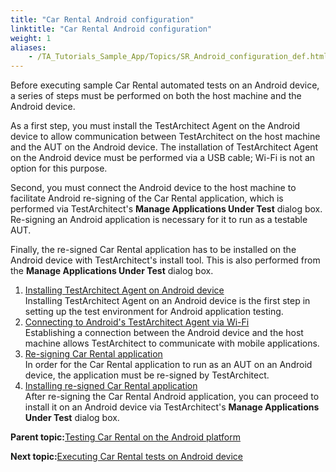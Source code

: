 ```yaml
--- 
title: "Car Rental Android configuration"
linktitle: "Car Rental Android configuration"
weight: 1
aliases: 
    - /TA_Tutorials_Sample_App/Topics/SR_Android_configuration_def.html
---
```


Before executing sample Car Rental automated tests on an Android device, a series of steps must be performed on both the host machine and the Android device.

As a first step, you must install the TestArchitect Agent on the Android device to allow communication between TestArchitect on the host machine and the AUT on the Android device. The installation of TestArchitect Agent on the Android device must be performed via a USB cable; Wi-Fi is not an option for this purpose.

Second, you must connect the Android device to the host machine to facilitate Android re-signing of the Car Rental application, which is performed via TestArchitect's **Manage Applications Under Test** dialog box. Re-signing an Android application is necessary for it to run as a testable AUT.

Finally, the re-signed Car Rental application has to be installed on the Android device with TestArchitect's install tool. This is also performed from the **Manage Applications Under Test** dialog box.

1.  [Installing TestArchitect Agent on Android device](/TA_Tutorials_Sample_App/Topics/SR_Android_installing_TA_agent.html)  
Installing TestArchitect Agent on an Android device is the first step in setting up the test environment for Android application testing.
2.  [Connecting to Android's TestArchitect Agent via Wi-Fi](/TA_Tutorials_Sample_App/Topics/SR_Car_Rental_connecting_to_Android_TA_Agent.html)  
Establishing a connection between the Android device and the host machine allows TestArchitect to communicate with mobile applications.
3.  [Re-signing Car Rental application](/TA_Tutorials_Sample_App/Topics/SR_Car_Rental_re-signing_application.html)  
In order for the Car Rental application to run as an AUT on an Android device, the application must be re-signed by TestArchitect.
4.  [Installing re-signed Car Rental application](/TA_Tutorials_Sample_App/Topics/SR_Car_Rental_installing_re-signed_application.html)  
After re-signing the Car Rental Android application, you can proceed to install it on an Android device via TestArchitect's **Manage Applications Under Test** dialog box.

**Parent topic:**[Testing Car Rental on the Android platform](/TA_Tutorials_Sample_App/Topics/SR_Car_Rental_Android_def.html)

**Next topic:**[Executing Car Rental tests on Android device](/TA_Tutorials_Sample_App/Topics/SR_Executing_Car_Rental_Android.html)

